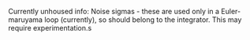 Currently unhoused info:
Noise sigmas - these are used only in a Euler-maruyama loop (currently), so should belong to the integrator. This may require experimentation.s